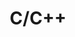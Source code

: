 ---
title: "C/C++"
layout: category
permalink: /categories/cpp/
taxonomy: cpp
author_profile: true
sidebar:
  nav: "docs"
---